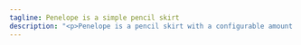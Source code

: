 ```yaml
---
tagline: Penelope is a simple pencil skirt
description: "<p>Penelope is a pencil skirt with a configurable amount of darts.</p><p>It is a relatively simple pattern and easy to make.</p>"
---
```

